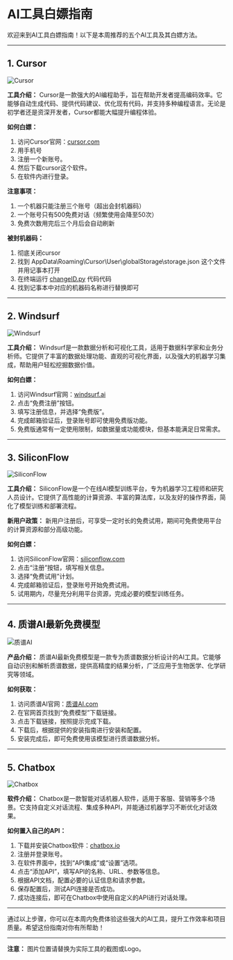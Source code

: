 
# AI工具白嫖指南

欢迎来到AI工具白嫖指南！以下是本周推荐的五个AI工具及其白嫖方法。

---

## 1. Cursor

![Cursor](https://via.placeholder.com/150)

**工具介绍：**
Cursor是一款强大的AI编程助手，旨在帮助开发者提高编码效率。它能够自动生成代码、提供代码建议、优化现有代码，并支持多种编程语言。无论是初学者还是资深开发者，Cursor都能大幅提升编程体验。

**如何白嫖：**
1. 访问Cursor官网：[cursor.com](https://www.cursor.com/)
2. 用手机号
3. 注册一个新账号。
4. 然后下载cursor这个软件。
5. 在软件内进行登录。

**注意事项：**
1. 一个机器只能注册三个账号（超出会封机器码）
2. 一个账号只有500免费对话（频繁使用会降至50次）
3. 免费次数用完后三个月后会自动刷新

**被封机器码：**
1. 彻底关闭cursor
2. 找到 AppData\Roaming\Cursor\User\globalStorage\storage.json 这个文件并用记事本打开
3. 在终端运行 [changeID.py](https://github.com/CodermanYHZ/BaiPiao/blob/main/changeID.py) 代码代码
4. 找到记事本中对应的机器码名称进行替换即可

---

## 2. Windsurf

![Windsurf](https://via.placeholder.com/150)

**工具介绍：**
Windsurf是一款数据分析和可视化工具，适用于数据科学家和业务分析师。它提供了丰富的数据处理功能、直观的可视化界面，以及强大的机器学习集成，帮助用户轻松挖掘数据价值。

**如何白嫖：**
1. 访问Windsurf官网：[windsurf.ai](https://windsurf.ai)
2. 点击“免费注册”按钮。
3. 填写注册信息，并选择“免费版”。
4. 完成邮箱验证后，登录账号即可使用免费版功能。
5. 免费版通常有一定使用限制，如数据量或功能模块，但基本能满足日常需求。

---

## 3. SiliconFlow

![SiliconFlow](https://via.placeholder.com/150)

**工具介绍：**
SiliconFlow是一个在线AI模型训练平台，专为机器学习工程师和研究人员设计。它提供了高性能的计算资源、丰富的算法库，以及友好的操作界面，简化了模型训练和部署流程。

**新用户政策：**
新用户注册后，可享受一定时长的免费试用，期间可免费使用平台的计算资源和部分高级功能。

**如何白嫖：**
1. 访问SiliconFlow官网：[siliconflow.com](https://siliconflow.com)
2. 点击“注册”按钮，填写相关信息。
3. 选择“免费试用”计划。
4. 完成邮箱验证后，登录账号开始免费试用。
5. 试用期内，尽量充分利用平台资源，完成必要的模型训练任务。

---

## 4. 质谱AI最新免费模型

![质谱AI](https://via.placeholder.com/150)

**产品介绍：**
质谱AI最新免费模型是一款专为质谱数据分析设计的AI工具。它能够自动识别和解析质谱数据，提供高精度的结果分析，广泛应用于生物医学、化学研究等领域。

**如何获取：**
1. 访问质谱AI官网：[质谱AI.com](https://质谱AI.com)
2. 在官网首页找到“免费模型”下载链接。
3. 点击下载链接，按照提示完成下载。
4. 下载后，根据提供的安装指南进行安装和配置。
5. 安装完成后，即可免费使用该模型进行质谱数据分析。

---

## 5. Chatbox

![Chatbox](https://via.placeholder.com/150)

**软件介绍：**
Chatbox是一款智能对话机器人软件，适用于客服、营销等多个场景。它支持自定义对话流程、集成多种API，并能通过机器学习不断优化对话效果。

**如何置入自己的API：**
1. 下载并安装Chatbox软件：[chatbox.io](https://chatbox.io)
2. 注册并登录账号。
3. 在软件界面中，找到“API集成”或“设置”选项。
4. 点击“添加API”，填写API的名称、URL、参数等信息。
5. 根据API文档，配置必要的认证信息和请求参数。
6. 保存配置后，测试API连接是否成功。
7. 成功连接后，即可在Chatbox中使用自定义的API进行对话处理。

---

通过以上步骤，你可以在本周内免费体验这些强大的AI工具，提升工作效率和项目质量。希望这份指南对你有所帮助！

---

**注意：** 图片位置请替换为实际工具的截图或Logo。

